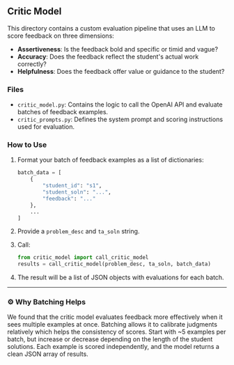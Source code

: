 ## Critic Model

This directory contains a custom evaluation pipeline that uses an LLM to score feedback on three dimensions:

- **Assertiveness**: Is the feedback bold and specific or timid and vague?
- **Accuracy**: Does the feedback reflect the student's actual work correctly?
- **Helpfulness**: Does the feedback offer value or guidance to the student?

### Files

- `critic_model.py`: Contains the logic to call the OpenAI API and evaluate batches of feedback examples.
- `critic_prompts.py`: Defines the system prompt and scoring instructions used for evaluation.

### How to Use

1. Format your batch of feedback examples as a list of dictionaries:
    ```python
    batch_data = [
        {
            "student_id": "s1",
            "student_soln": "...",
            "feedback": "..."
        },
        ...
    ]
    ```

2. Provide a `problem_desc` and `ta_soln` string.

3. Call:
    ```python
    from critic_model import call_critic_model
    results = call_critic_model(problem_desc, ta_soln, batch_data)
    ```

4. The result will be a list of JSON objects with evaluations for each batch.

---

### ⚙️ Why Batching Helps

We found that the critic model evaluates feedback more effectively when it sees multiple examples at once. Batching allows it to calibrate judgments relatively which helps the consistency of scores. Start with ~5 examples per batch, but increase or decrease depending on the length of the student solutions. Each example is scored independently, and the model returns a clean JSON array of results.
